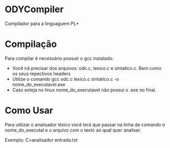 # ODYCompiler 
Compilador para a linguaguem PL*

# Compilação

Para compilar é necessário possuir o gcc instalado.
- Você irá precisar dos arquivos: odc.c, lexico.c e sintatico.c. Bem como os seus repectivos headers
- Utilize o comando gcc odc.c lexico.c sintatico.c -o nome_do_executavel.exe
- Caso esteja no linux nome_do_executavel não possui o .exe no final.

# Como Usar

Para utilizar o analisador léxico você terá que passar na linha de comando o nome_do_executal e o 
arquivo com o texto ao qual quer analisar.

Exemplo: C>analisador entrada.txt
